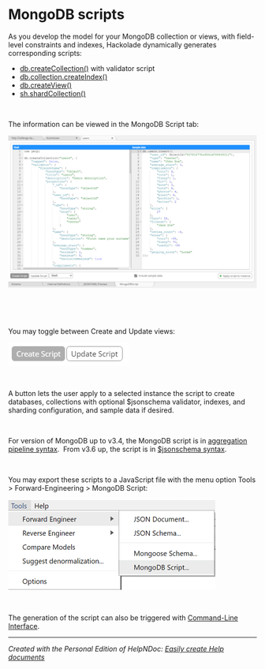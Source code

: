 # MongoDB scripts

As you develop the model for your MongoDB collection or views, with field-level constraints and indexes, Hackolade dynamically generates corresponding scripts:

* [db.createCollection()](<https://docs.mongodb.com/manual/reference/method/db.createCollection/> "target=\"\_blank\"") with validator script
* [db.collection.createIndex()](<https://docs.mongodb.com/manual/reference/method/db.collection.createIndex/> "target=\"\_blank\"")
* [db.createView()](<https://docs.mongodb.com/manual/reference/method/db.createView/> "target=\"\_blank\"")
* [sh.shardCollection()](<https://docs.mongodb.com/manual/reference/method/sh.shardCollection/> "target=\"\_blank\"")

&nbsp;

The information can be viewed in the MongoDB Script tab:

![Image](<lib/Forward-Engineering%20-%20MongoDB%20Script.png>)

&nbsp;

&nbsp;

You may toggle between Create and Update views:

![Image](<lib/MongoDB%20script%20toggle.png>)

&nbsp;

A button lets the user apply to a selected instance the script to create databases, collections with optional $jsonschema validator, indexes, and sharding configuration, and sample data if desired.

&nbsp;

For version of MongoDB up to v3.4, the MongoDB script is in [aggregation pipeline syntax](<https://docs.mongodb.com/v3.2/core/document-validation/> "target=\"\_blank\"").&nbsp; From v3.6 up, the script is in [$jsonschema syntax](<https://docs.mongodb.com/manual/core/schema-validation/> "target=\"\_blank\"").

&nbsp;

You may export these scripts to a JavaScript file with the menu option Tools \> Forward-Engineering \> MongoDB Script:

![Image](<lib/Forward-Engineering%20-%20MongoDB%20Script%20file.png>)

&nbsp;

The generation of the script can also be triggered with [Command-Line Interface](<CommandLineInterface.md>).


***
_Created with the Personal Edition of HelpNDoc: [Easily create Help documents](<https://www.helpndoc.com/feature-tour>)_
